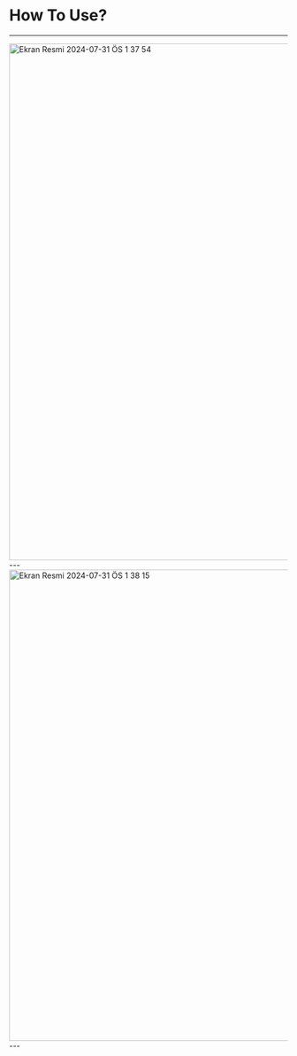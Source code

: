 # How To Use?
---
<img width="934" alt="Ekran Resmi 2024-07-31 ÖS 1 37 54" src="https://github.com/user-attachments/assets/8381435c-488e-4ea2-9d83-f3db968e370b">
---
<img width="852" alt="Ekran Resmi 2024-07-31 ÖS 1 38 15" src="https://github.com/user-attachments/assets/dcc979af-cb97-44e3-ba97-807374b4f429">
---
